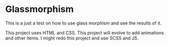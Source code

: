 # Glassmorphism
This is a just a test on how to use glass morphism and see the results of it. 

This project uses HTML and CSS. This project will evolve to add animations and other items. I might redo this project and use SCSS and JS.
